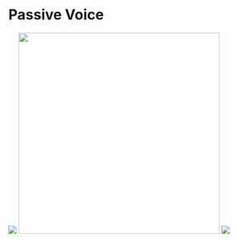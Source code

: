 # Passive Voice

<img src="https://sedinfo.net/wp-content/uploads/2017/12/active-passive-tenses.jpg" width="">

<img src="https://www.rbseguide.com/wp-content/uploads/2019/04/RBSE-Class-7-English-Grammar-Passive-Voice-1.png" width="400">

<img src="https://hindiessay.co.in/wp-content/uploads/2022/08/tenses-chart-in-hindi-800x400.jpg" width="">

